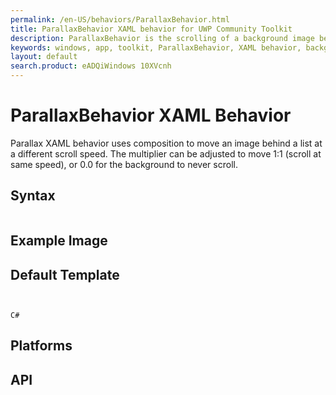 ```yaml
---
permalink: /en-US/behaviors/ParallaxBehavior.html
title: ParallaxBehavior XAML behavior for UWP Community Toolkit
description: ParallaxBehavior is the scrolling of a background image behind a list at a different speed than the list scrolls
keywords: windows, app, toolkit, ParallaxBehavior, XAML behavior, background image, custom scrolling behavior
layout: default
search.product: eADQiWindows 10XVcnh
---
```


# ParallaxBehavior XAML Behavior
Parallax XAML behavior uses composition to move an image behind a list at a different scroll speed.  The multiplier can be adjusted to move 1:1 (scroll at same speed), or 0.0 for the background to never scroll.


## Syntax
```xaml

```
 
## Example Image


## Default Template
```xaml


C#

```

## Platforms

## API
